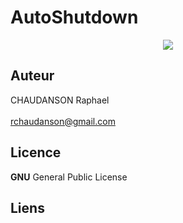 
# AutoShutdown 
<p align="center">
  <img src="http://www.linux-migration.fr/ome1.jpg" />
</p>


## Auteur
CHAUDANSON Raphael<br><br>
rchaudanson@gmail.com

## Licence

**GNU** General Public License

## Liens

